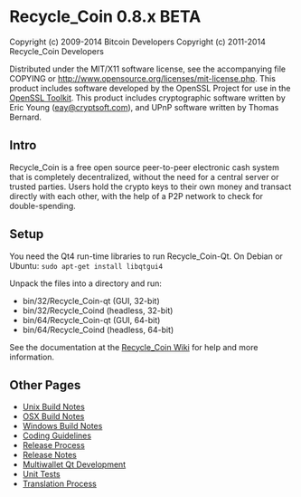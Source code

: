 Recycle_Coin 0.8.x BETA
====================

Copyright (c) 2009-2014 Bitcoin Developers
Copyright (c) 2011-2014 Recycle_Coin Developers

Distributed under the MIT/X11 software license, see the accompanying
file COPYING or http://www.opensource.org/licenses/mit-license.php.
This product includes software developed by the OpenSSL Project for use in the [OpenSSL Toolkit](http://www.openssl.org/). This product includes
cryptographic software written by Eric Young ([eay@cryptsoft.com](mailto:eay@cryptsoft.com)), and UPnP software written by Thomas Bernard.


Intro
---------------------
Recycle_Coin is a free open source peer-to-peer electronic cash system that is
completely decentralized, without the need for a central server or trusted
parties.  Users hold the crypto keys to their own money and transact directly
with each other, with the help of a P2P network to check for double-spending.


Setup
---------------------
You need the Qt4 run-time libraries to run Recycle_Coin-Qt. On Debian or Ubuntu:
	`sudo apt-get install libqtgui4`

Unpack the files into a directory and run:

- bin/32/Recycle_Coin-qt (GUI, 32-bit)
- bin/32/Recycle_Coind (headless, 32-bit)
- bin/64/Recycle_Coin-qt (GUI, 64-bit)
- bin/64/Recycle_Coind (headless, 64-bit)

See the documentation at the [Recycle_Coin Wiki](http://Recycle_Coin.info)
for help and more information.


Other Pages
---------------------
- [Unix Build Notes](build-unix.md)
- [OSX Build Notes](build-osx.md)
- [Windows Build Notes](build-msw.md)
- [Coding Guidelines](coding.md)
- [Release Process](release-process.md)
- [Release Notes](release-notes.md)
- [Multiwallet Qt Development](multiwallet-qt.md)
- [Unit Tests](unit-tests.md)
- [Translation Process](translation_process.md)
